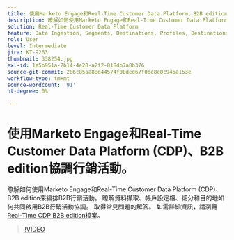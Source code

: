 ```yaml
---
title: 使用Marketo Engage和Real-Time Customer Data Platform、B2B edition協調行銷活動
description: 瞭解如何使用Marketo Engage和Real-Time Customer Data Platform (CDP)、B2B edition協調行銷活動。
solution: Real-Time Customer Data Platform
feature: Data Ingestion, Segments, Destinations, Profiles, Destinations
role: User
level: Intermediate
jira: KT-9263
thumbnail: 338254.jpg
exl-id: 1e5b951a-2b14-4e28-a2f2-818db7a8b376
source-git-commit: 286c85aa88d44574f00ded67f0de8e0c945a153e
workflow-type: tm+mt
source-wordcount: '91'
ht-degree: 0%

---
```


# 使用Marketo Engage和Real-Time Customer Data Platform (CDP)、B2B edition協調行銷活動。

瞭解如何使用Marketo Engage和Real-Time Customer Data Platform (CDP)、B2B edition來編排B2B行銷活動。 瞭解資料擷取、帳戶設定檔、細分和目的地如何共同啟用B2B行銷活動協調。 取得常見問題的解答。 如需詳細資訊，請瀏覽[Real-Time CDP B2B edition檔案](https://experienceleague.adobe.com/docs/experience-platform/rtcdp/b2b-overview.html?lang=zh-Hant)。

>[!VIDEO](https://video.tv.adobe.com/v/338254?learn=on&enablevpops)
